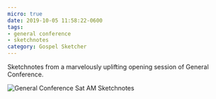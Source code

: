 ```yaml
---
micro: true
date: 2019-10-05 11:58:22-0600
tags:
- general conference
- sketchnotes
category: Gospel Sketcher
---
```


Sketchnotes from a marvelously uplifting opening session of General Conference.

<img src="https://www.gospelsketcher.org/uploads/2019/762aaf9001.jpg" alt="General Conference Sat AM Sketchnotes" />